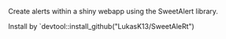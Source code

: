 Create alerts within a shiny webapp using the SweetAlert library.

Install by `devtool::install_github("LukasK13/SweetAleRt")
